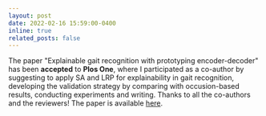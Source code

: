 ```yaml
---
layout: post
date: 2022-02-16 15:59:00-0400
inline: true
related_posts: false
---
```


The paper "Explainable gait recognition with prototyping encoder-decoder" has been **accepted** to **Plos One**, where I participated as a co-author by suggesting to apply SA and LRP for explainability in gait recognition, developing the validation strategy by comparing with occusion-based results, conducting experiments and writing. Thanks to all the co-authors and the reviewers! The paper is available [here](https://journals.plos.org/plosone/article?id=10.1371/journal.pone.0264783).